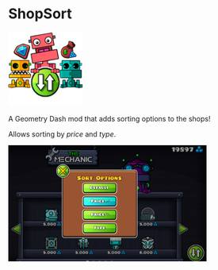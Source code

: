 # ShopSort

<img src="logo.png" width="150" alt="Shop Sorting logo" />

A Geometry Dash mod that adds sorting options to the shops!

Allows sorting by _price_ and _type_.

<img src="preview.PNG" width="400" alt="Preview" />
